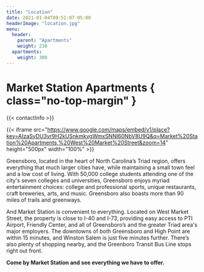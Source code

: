```yaml
---
title: "Location"
date: 2021-01-04T09:51:07-05:00
headerImage: "location.jpg"
menu:
  header:
    parent: "Apartments"
    weight: 230
  apartments:
    weight: 300
---
```


# Market Station Apartments { class="no-top-margin" }

{{< contactInfo >}}

{{< iframe src="https://www.google.com/maps/embed/v1/place?key=AIzaSyDU3vr9H2kUSnkmkvgWmxSNNl60NbV8U9Q&q=Market%20Station%20Apartments,%20West%20Market%20Street&zoom=14" height="500px" width="100%" >}}

Greensboro, located in the heart of North Carolina’s Triad region, offers everything
that much larger cities have, while maintaining a small town feel and a low cost of
living. With 50,000 college students attending one of the city's seven colleges and
universities, Greensboro enjoys myriad entertainment choices: college and professional
sports, unique restaurants, craft breweries, arts, and music. Greensboro also boasts
more than 90 miles of trails and greenways.

And Market Station is convenient to everything. Located on West Market Street, the
property is close to I-40 and I-73, providing easy access to  PTI Airport, Friendly
Center, and all of Greensboro’s and the greater Triad area's major employers. The
downtowns of both Greensboro and High Point are within 15 minutes, and Winston Salem
is just five minutes further. There’s also plenty of shopping nearby, and the Greenboro
Transit Bus Line stops right out front.

**Come by Market Station and see everything we have to offer.**
